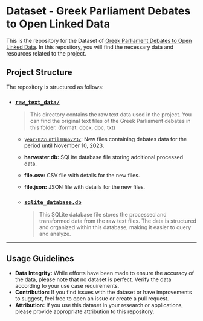# Dataset - Greek  Parliament Debates to Open Linked Data

This is the repository for the Dataset of [Greek Parliament Debates to Open Linked Data](https://github.com/john-papani/diploma). In this repository, you will find the necessary data and resources related to the project. 

## Project Structure

The repository is structured as follows:
- ### [`raw_text_data/`](https://github.com/john-papani/diploma_dataset/tree/master/raw_text_data)
    >This directory contains the raw text data used in the project. You can find the original text files of the Greek Parliament debates in this folder. (format: docx, doc, txt)
    - [`year2022until10nov23/`](https://github.com/john-papani/diploma_dataset/tree/master/raw_text_data): New files containing debates data for the period until November 10, 2023.
    - **harvester.db:** SQLite database file storing additional processed data.
    - **file.csv:** CSV file with details for the new files.
    - **file.json:** JSON file with details for the new files.

    - ### [`sqlite_database.db`](https://github.com/john-papani/diploma_dataset/blob/master/sqlite_database.db)
        >This SQLite database file stores the processed and transformed data from the raw text files. The data is structured and organized within this database, making it easier to query and analyze.

---
## Usage Guidelines
- **Data Integrity:** While efforts have been made to ensure the accuracy of the data, please note that no dataset is perfect. Verify the data according to your use case requirements.
- **Contribution:** If you find issues with the dataset or have improvements to suggest, feel free to open an issue or create a pull request.
- **Attribution:** If you use this dataset in your research or applications, please provide appropriate attribution to this repository.